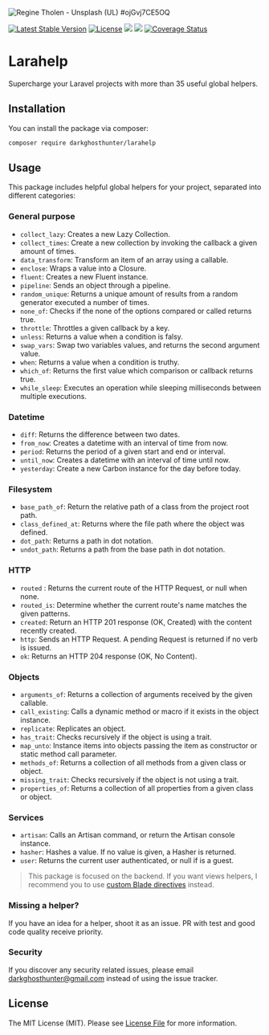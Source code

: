 ![Regine Tholen - Unsplash (UL) #ojGvj7CE5OQ](https://images.unsplash.com/photo-1574246915327-8cf501d94757?ixlib=rb-1.2.1&ixid=eyJhcHBfaWQiOjEyMDd9&auto=format&fit=crop&w=1280&h=400&q=80)

[![Latest Stable Version](https://poser.pugx.org/darkghosthunter/larahelp/v/stable)](https://packagist.org/packages/darkghosthunter/larahelp) [![License](https://poser.pugx.org/darkghosthunter/larahelp/license)](https://packagist.org/packages/darkghosthunter/larahelp)
![](https://img.shields.io/packagist/php-v/darkghosthunter/larahelp.svg)
 ![](https://github.com/DarkGhostHunter/Larahelp/workflows/PHP%20Composer/badge.svg)
 [![Coverage Status](https://coveralls.io/repos/github/DarkGhostHunter/Larahelp/badge.svg?branch=master)](https://coveralls.io/github/DarkGhostHunter/Larahelp?branch=master)


# Larahelp

Supercharge your Laravel projects with more than 35 useful global helpers.

## Installation

You can install the package via composer:

```bash
composer require darkghosthunter/larahelp
```

## Usage

This package includes helpful global helpers for your project, separated into different categories:

### General purpose

* `collect_lazy`: Creates a new Lazy Collection.
* `collect_times`: Create a new collection by invoking the callback a given amount of times.
* `data_transform`: Transform an item of an array using a callable.
* `enclose`: Wraps a value into a Closure.
* `fluent`: Creates a new Fluent instance.
* `pipeline`: Sends an object through a pipeline.
* `random_unique`: Returns a unique amount of results from a random generator executed a number of times.
* `none_of`: Checks if the none of the options compared or called returns true.
* `throttle`: Throttles a given callback by a key.
* `unless`: Returns a value when a condition is falsy.
* `swap_vars`: Swap two variables values, and returns the second argument value.
* `when`: Returns a value when a condition is truthy.
* `which_of`: Returns the first value which comparison or callback returns true.
* `while_sleep`: Executes an operation while sleeping milliseconds between multiple executions.

### Datetime

* `diff`: Returns the difference between two dates.
* `from_now`: Creates a datetime with an interval of time from now.
* `period`: Returns the period of a given start and end or interval.
* `until_now`: Creates a datetime with an interval of time until now.
* `yesterday`: Create a new Carbon instance for the day before today.

### Filesystem

* `base_path_of`: Return the relative path of a class from the project root path.
* `class_defined_at`: Returns where the file path where the object was defined.
* `dot_path`: Returns a path in dot notation.
* `undot_path`: Returns a path from the base path in dot notation.

### HTTP

* `routed` : Returns the current route of the HTTP Request, or null when none.
* `routed_is`: Determine whether the current route's name matches the given patterns.
* `created`: Return an HTTP 201 response (OK, Created) with the content recently created.
* `http`: Sends an HTTP Request. A pending Request is returned if no verb is issued.
* `ok`: Returns an HTTP 204 response (OK, No Content).

### Objects

* `arguments_of`: Returns a collection of arguments received by the given callable.
* `call_existing`: Calls a dynamic method or macro if it exists in the object instance.
* `replicate`: Replicates an object.
* `has_trait`: Checks recursively if the object is using a trait.
* `map_unto`: Instance items into objects passing the item as constructor or static method call parameter.
* `methods_of`: Returns a collection of all methods from a given class or object.
* `missing_trait`: Checks recursively if the object is not using a trait.
* `properties_of`: Returns a collection of all properties from a given class or object.

### Services

* `artisan`:  Calls an Artisan command, or return the Artisan console instance.
* `hasher`: Hashes a value. If no value is given, a Hasher is returned.
* `user`: Returns the current user authenticated, or null if is a guest.

> This package is focused on the backend. If you want views helpers, I recommend you to use [custom Blade directives](https://laravel.com/docs/blade#extending-blade) instead.

### Missing a helper?

If you have an idea for a helper, shoot it as an issue. PR with test and good code quality receive priority.

### Security

If you discover any security related issues, please email darkghosthunter@gmail.com instead of using the issue tracker.

## License

The MIT License (MIT). Please see [License File](LICENSE.md) for more information.
